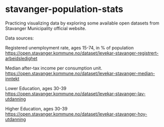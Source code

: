 # stavanger-population-stats
Practicing visualizing data by exploring some available open datasets from Stavanger Municipality official website.

Data sources:

Registered unemployment rate, ages 15-74, in % of population
https://open.stavanger.kommune.no/dataset/levekar-stavanger-registrert-arbeidsledighet


Median after-tax income per consumption unit.
https://open.stavanger.kommune.no/dataset/levekar-stavanger-median-inntekt


Lower Education, ages 30-39
https://open.stavanger.kommune.no/dataset/levekar-stavanger-lav-utdanning


Higher Education, ages 30-39
https://open.stavanger.kommune.no/dataset/levekar-stavanger-hoy-utdanning
